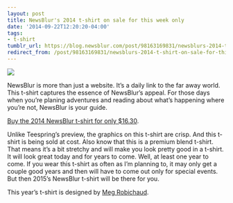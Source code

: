 ```yaml
---
layout: post
title: NewsBlur's 2014 t-shirt on sale for this week only
date: '2014-09-22T12:20:20-04:00'
tags:
- t-shirt
tumblr_url: https://blog.newsblur.com/post/98163169831/newsblurs-2014-t-shirt-on-sale-for-this-week-only
redirect_from: /post/98163169831/newsblurs-2014-t-shirt-on-sale-for-this-week-only
---
```

[![](http://static.newsblur.com.s3.amazonaws.com/blog/tshirt%202014.png)](http://teespring.com/newsblur2014)

NewsBlur is more than just a website. It’s a daily link to the far away world. This t-shirt captures the essence of NewsBlur’s appeal. For those days when you’re planing adventures and reading about what’s happening where you’re not, NewsBlur is your guide.

[Buy the 2014 NewsBlur t-shirt for only $16.30](http://teespring.com/newsblur2014).

Unlike Teespring’s preview, the graphics on this t-shirt are crisp. And this t-shirt is being sold at cost. Also know that this is a premium blend t-shirt. That means it’s a bit stretchy and will make you look pretty good in a t-shirt. It will look great today and for years to come. Well, at least one year to come. If you wear this t-shirt as often as I’m planning to, it may only get a couple good years and then will have to come out only for special events. But then 2015’s NewsBlur t-shirt will be there for you.

This year’s t-shirt is designed by [Meg Robichaud](http://meg-draws.com).

